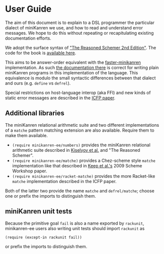 # User Guide

The aim of this document is to explain to a DSL programmer the particular dialect of miniKanren we use, and how to read and understand error messages. We hope to do this without repeating or recapitulating existing documentation efforts.

We adopt the surface syntax of ["The Reasoned Schemer 2nd Edition"](https://mitpress.mit.edu/9780262535519/the-reasoned-schemer/). The code for the book is [available here](https://github.com/TheReasonedSchemer2ndEd/CodeFromTheReasonedSchemer2ndEd).

This aims to be answer-order equivalent with the [faster-minikanren](https://github.com/michaelballantyne/faster-minikanren) implementation. As such [the documentation there](./mk/README.md) is correct for writing plain miniKanren programs in this implementation of the language. This equivalence is modulo the small syntactic differences between that dialect and ours (e.g. `define` vs `defrel`).

Special restrictions on host-language interop (aka FFI) and new kinds of static error messages are described in the [ICFP paper](link_to_paper).

## Additional libraries

The miniKanren relational arithmetic suite and two different implementations of a `matche` pattern matching extension are also available. Require them to make them available.

- `(require minikanren-ee/numbers)` provides the miniKanren relational arithmetic suite described in [Kiselyov et al.](https://link.springer.com/chapter/10.1007/978-3-540-78969-7_7) and "The Reasoned Schemer".
- `(require minikanren-ee/matche)` provides a Chez-scheme style `matche` implementation like that described in [Keep et al.'s](https://digitalcommons.calpoly.edu/csse_fac/83/) 2009 Scheme Workshop paper.
- `(require minikanren-ee/racket-matche)` provides the more Racket-like `matche` implementation described in the ICFP paper.

Both of the latter two provide the name `matche` and `defrel/matche`; choose one or prefix the imports to distinguish them.

## miniKanren unit tests

Because the primitive goal `fail` is also a name exported by `rackunit`, minikanren-ee users also writing unit tests should import `rackunit` as

```racket
(require (except-in rackunit fail))
```

or prefix the imports to distinguish them.
